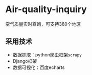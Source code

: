 # Air-quality-inquiry
空气质量实时查询，可支持380个地区

## 采用技术
- 数据抓取：python爬虫框架`scrapy`
- Django框架
- 数据可视化：百度echarts

